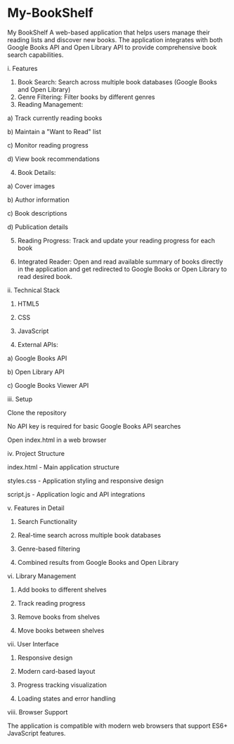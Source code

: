 # My-BookShelf
My BookShelf
A web-based application that helps users manage their reading lists and discover new books. The application integrates with both Google Books API and Open Library API to provide comprehensive book search capabilities.

i. Features

1) Book Search: Search across multiple book databases (Google Books and Open Library)
2) Genre Filtering: Filter books by different genres
3) Reading Management:

a) Track currently reading books

b) Maintain a "Want to Read" list

c) Monitor reading progress

d) View book recommendations


4) Book Details:

a) Cover images

b) Author information

c) Book descriptions

d) Publication details


5) Reading Progress: Track and update your reading progress for each book

6) Integrated Reader: Open and read available summary of books directly in the application and get redirected to Google Books or Open Library to read desired book.

ii. Technical Stack

1) HTML5
  
2) CSS
  
3) JavaScript
   
4) External APIs:

a) Google Books API

b) Open Library API

c) Google Books Viewer API



iii. Setup

Clone the repository

No API key is required for basic Google Books API searches

Open index.html in a web browser

iv. Project Structure

index.html - Main application structure

styles.css - Application styling and responsive design

script.js - Application logic and API integrations

v. Features in Detail

1) Search Functionality

2) Real-time search across multiple book databases
   
3) Genre-based filtering
   
4) Combined results from Google Books and Open Library

vi. Library Management

1) Add books to different shelves

2) Track reading progress

3) Remove books from shelves

4) Move books between shelves

vii. User Interface

1) Responsive design

2) Modern card-based layout

3) Progress tracking visualization

4) Loading states and error handling

viii. Browser Support

The application is compatible with modern web browsers that support ES6+ JavaScript features.
